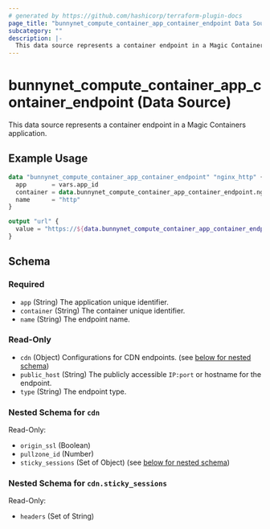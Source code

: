 ```yaml
---
# generated by https://github.com/hashicorp/terraform-plugin-docs
page_title: "bunnynet_compute_container_app_container_endpoint Data Source - terraform-provider-bunnynet"
subcategory: ""
description: |-
  This data source represents a container endpoint in a Magic Containers application.
---
```


# bunnynet_compute_container_app_container_endpoint (Data Source)

This data source represents a container endpoint in a Magic Containers application.

## Example Usage

```terraform
data "bunnynet_compute_container_app_container_endpoint" "nginx_http" {
  app       = vars.app_id
  container = data.bunnynet_compute_container_app_container_endpoint.nginx.id
  name      = "http"
}

output "url" {
  value = "https://${data.bunnynet_compute_container_app_container_endpoint.nginx_http.public_host}"
}
```

<!-- schema generated by tfplugindocs -->
## Schema

### Required

- `app` (String) The application unique identifier.
- `container` (String) The container unique identifier.
- `name` (String) The endpoint name.

### Read-Only

- `cdn` (Object) Configurations for CDN endpoints. (see [below for nested schema](#nestedatt--cdn))
- `public_host` (String) The publicly accessible `IP:port` or hostname for the endpoint.
- `type` (String) The endpoint type.

<a id="nestedatt--cdn"></a>
### Nested Schema for `cdn`

Read-Only:

- `origin_ssl` (Boolean)
- `pullzone_id` (Number)
- `sticky_sessions` (Set of Object) (see [below for nested schema](#nestedobjatt--cdn--sticky_sessions))

<a id="nestedobjatt--cdn--sticky_sessions"></a>
### Nested Schema for `cdn.sticky_sessions`

Read-Only:

- `headers` (Set of String)
